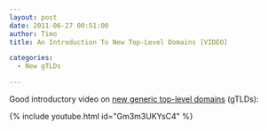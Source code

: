 ```yaml
---
layout: post
date: 2011-06-27 00:51:00
author: Timo
title: An Introduction To New Top-Level Domains [VIDEO]

categories:
  - New gTLDs

---
```


Good introductory video on [new generic top-level domains](http://blog.iwantmyname.com/2011/06/new-top-level-domain-extensions-are-coming.html) (gTLDs):

{% include youtube.html id="Gm3m3UKYsC4" %}
